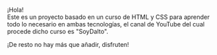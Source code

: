   ¡Hola!  
Este es un proyecto basado en un curso de HTML y CSS para aprender todo lo necesario en ambas tecnologías, el canal de YouTube del cual procede dicho curso es "SoyDalto".

¡De resto no hay más que añadir, disfruten!
